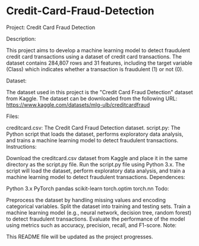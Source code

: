 # Credit-Card-Fraud-Detection

Project: Credit Card Fraud Detection

Description:

This project aims to develop a machine learning model to detect fraudulent credit card transactions using a dataset of credit card transactions. The dataset contains 284,807 rows and 31 features, including the target variable (Class) which indicates whether a transaction is fraudulent (1) or not (0).

Dataset:

The dataset used in this project is the "Credit Card Fraud Detection" dataset from Kaggle. The dataset can be downloaded from the following URL: https://www.kaggle.com/datasets/mlg-ulb/creditcardfraud

Files:

creditcard.csv: The Credit Card Fraud Detection dataset.
script.py: The Python script that loads the dataset, performs exploratory data analysis, and trains a machine learning model to detect fraudulent transactions.
Instructions:

Download the creditcard.csv dataset from Kaggle and place it in the same directory as the script.py file.
Run the script.py file using Python 3.x.
The script will load the dataset, perform exploratory data analysis, and train a machine learning model to detect fraudulent transactions.
Dependences:

Python 3.x
PyTorch
pandas
scikit-learn
torch.optim
torch.nn
Todo:

Preprocess the dataset by handling missing values and encoding categorical variables.
Split the dataset into training and testing sets.
Train a machine learning model (e.g., neural network, decision tree, random forest) to detect fraudulent transactions.
Evaluate the performance of the model using metrics such as accuracy, precision, recall, and F1-score.
Note:

This README file will be updated as the project progresses.
